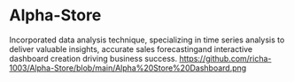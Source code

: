 # Alpha-Store
Incorporated data analysis technique, specializing in time series analysis to deliver valuable insights, accurate sales forecastingand interactive dashboard creation driving business success.
https://github.com/richa-1003/Alpha-Store/blob/main/Alpha%20Store%20Dashboard.png

